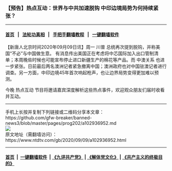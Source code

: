 ### 【预告】热点互动：世界与中共加速脱钩 中印边境局势为何持续紧张？
------------------------

#### [首页](https://github.com/gfw-breaker/banned-news3/blob/master/README.md) &nbsp;&nbsp;|&nbsp;&nbsp; [法轮功真相](https://github.com/begood0513/basic/blob/master/README.md)  &nbsp;&nbsp;|&nbsp;&nbsp; [手把手翻墙教程](https://github.com/gfw-breaker/guides/wiki)  &nbsp;&nbsp;|&nbsp;&nbsp; [一键翻墙软件](https://github.com/gfw-breaker/nogfw/blob/master/README.md)  



<div><div class="post_content" itemprop="articleBody">
 <p>
  【新唐人北京时间2020年09月09日讯】周一
  <ok href="https://www.ntdtv.com/gb/川普.htm">
   川普
  </ok>
  总统再次提到脱钩，并称美国“不必”与中国做生意。 有消息传出美国正在考虑将中芯国际加入出口管制清单；本周晚些时候也可能宣布停止进口新疆生产的棉花等产品。而
  <ok href="https://www.ntdtv.com/gb/中澳关系.htm">
   中澳关系
  </ok>
  也进一步紧张。日前最后两名澳洲记者紧急撤离中国；澳洲政府也对中国驻澳记者进行调查。另一方面，中印边境45年首次响起枪声，也让边界局势变得更加难以预测。
 </p>
 <p>
  今晚
  <ok href="https://www.ntdtv.com/gb/热点互动.htm">
   热点互动
  </ok>
  节目将邀请嘉宾深度解析这些热点事件，欢迎观众朋友们届时收看并互动。
 </p>
 <div class="single_ad">
 </div>
</div>
</div>
<hr/>
手机上长按并复制下列链接或二维码分享本文章：<br/>
https://github.com/gfw-breaker/banned-news3/blob/master/pages/prog202/a102936952.md <br/>
<a href='https://github.com/gfw-breaker/banned-news3/blob/master/pages/prog202/a102936952.md'><img src='https://github.com/gfw-breaker/banned-news3/blob/master/pages/prog202/a102936952.md.png'/></a> <br/>
原文地址（需翻墙访问）：https://www.ntdtv.com/gb/2020/09/09/a102936952.html


------------------------
#### [首页](https://github.com/gfw-breaker/banned-news3/blob/master/README.md) &nbsp;|&nbsp; [一键翻墙软件](https://github.com/gfw-breaker/nogfw/blob/master/README.md) &nbsp;| [《九评共产党》](https://github.com/gfw-breaker/9ping.md/blob/master/README.md#九评之一评共产党是什么) | [《解体党文化》](https://github.com/gfw-breaker/jtdwh.md/blob/master/README.md) | [《共产主义的终极目的》](https://github.com/gfw-breaker/gczydzjmd.md/blob/master/README.md)


<img src='http://gfw-breaker.win/banned-news3/pages/prog202/a102936952.md' width='0px' height='0px'/>